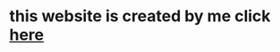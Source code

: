 # this website is created by me click <a target="_blank" href="http://royalbroadband.co.in">here</a>
